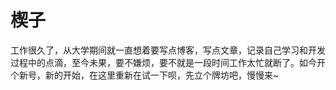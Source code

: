 # 楔子
工作很久了，从大学期间就一直想着要写点博客，写点文章，记录自己学习和开发过程中的点滴，至今未果，要不嫌烦，要不就是一段时间工作太忙就断了。如今开个新号，新的开始，在这里重新在试一下呗，先立个牌坊吧，慢慢来~
